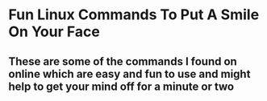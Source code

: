 # **Fun Linux Commands To Put A Smile On Your Face**

## These are some of the commands I found on online which are easy and fun to use and might help to get your mind off for a minute or two
# 
